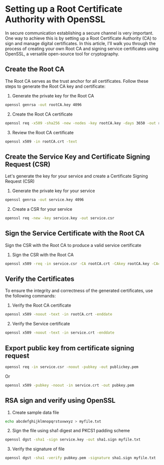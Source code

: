# Setting up a Root Certificate Authority with OpenSSL

In secure communication establishing a secure channel is very important. One way to achieve this is by setting up a Root Certificate Authority (CA) to sign and manage digital certificates. In this article, I'll walk you through the process of creating your own Root CA and signing service certificates using OpenSSL, a versatile open-source tool for cryptography.

## Create the Root CA

The Root CA serves as the trust anchor for all certificates. Follow these steps to generate the Root CA key and certificate:

1. Generate the private key for the Root CA

```sh
openssl genrsa -out rootCA.key 4096
```

2. Create the Root CA certificate

```sh
openssl req -x509 -sha256 -new -nodes -key rootCA.key -days 3650 -out rootCA.crt
```

3. Review the Root CA certificate

```sh
openssl x509 -in rootCA.crt -text
```

## Create the Service Key and Certificate Signing Request (CSR)

Let's generate the key for your service and create a Certificate Signing Request (CSR)

1. Generate the private key for your service

```sh
openssl genrsa -out service.key 4096
```

2. Create a CSR for your service

```sh
openssl req -new -key service.key -out service.csr
```

## Sign the Service Certificate with the Root CA

Sign the CSR with the Root CA to produce a valid service certificate

1. Sign the CSR with the Root CA

```sh
openssl x509 -req -in service.csr -CA rootCA.crt -CAkey rootCA.key -CAcreateserial -out service.crt -days 1
```

## Verify the Certificates

To ensure the integrity and correctness of the generated certificates, use the following commands:

1. Verify the Root CA certificate

```sh
openssl x509 -noout -text -in rootCA.crt -enddate
```

2. Verify the Service certificate

```sh
openssl x509 -noout -text -in service.crt -enddate
```

## Export public key from certificate signing request

```sh
openssl req -in service.csr -noout -pubkey -out publickey.pem
```

Or

```sh
openssl x509 -pubkey -noout -in service.crt -out pubkey.pem
```

## RSA sign and verify using OpenSSL

1. Create sample data file

```sh
echo abcdefghijklmnopqrstuvwxyz > myfile.txt
```

2. Sign the file using sha1 digest and PKCS1 padding scheme

```sh
openssl dgst -sha1 -sign service.key -out sha1.sign myfile.txt
```

3. Verify the signature of file

```sh
openssl dgst -sha1 -verify pubkey.pem -signature sha1.sign myfile.txt
```
